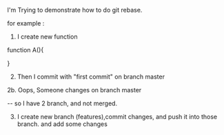 I'm Trying to demonstrate how to do git rebase.


for example : 

1. I create new function 

function A(){

}

2. Then I commit with "first commit" on branch master

2b. Oops, Someone changes on branch master

-- so I have 2 branch, and not merged.



3. I create new branch (features),commit changes, and push it into those branch. and add some changes
